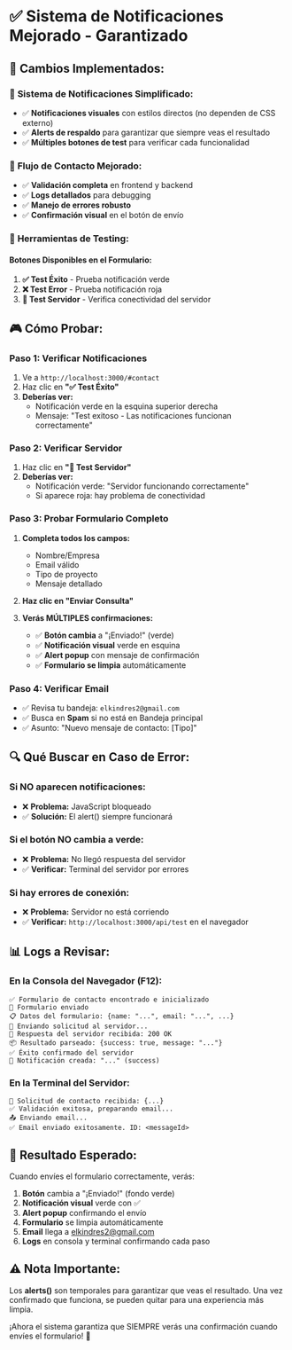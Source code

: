 # ✅ Sistema de Notificaciones Mejorado - Garantizado

## 🎯 **Cambios Implementados:**

### 🔔 **Sistema de Notificaciones Simplificado:**
- ✅ **Notificaciones visuales** con estilos directos (no dependen de CSS externo)
- ✅ **Alerts de respaldo** para garantizar que siempre veas el resultado
- ✅ **Múltiples botones de test** para verificar cada funcionalidad

### 📧 **Flujo de Contacto Mejorado:**
- ✅ **Validación completa** en frontend y backend
- ✅ **Logs detallados** para debugging
- ✅ **Manejo de errores robusto**
- ✅ **Confirmación visual** en el botón de envío

### 🧪 **Herramientas de Testing:**

#### **Botones Disponibles en el Formulario:**
1. **✅ Test Éxito** - Prueba notificación verde
2. **❌ Test Error** - Prueba notificación roja  
3. **🔗 Test Servidor** - Verifica conectividad del servidor

## 🎮 **Cómo Probar:**

### **Paso 1: Verificar Notificaciones**
1. Ve a `http://localhost:3000/#contact`
2. Haz clic en **"✅ Test Éxito"**
3. **Deberías ver:**
   - Notificación verde en la esquina superior derecha
   - Mensaje: "Test exitoso - Las notificaciones funcionan correctamente"

### **Paso 2: Verificar Servidor**
1. Haz clic en **"🔗 Test Servidor"**
2. **Deberías ver:**
   - Notificación verde: "Servidor funcionando correctamente"
   - Si aparece roja: hay problema de conectividad

### **Paso 3: Probar Formulario Completo**
1. **Completa todos los campos:**
   - Nombre/Empresa
   - Email válido
   - Tipo de proyecto
   - Mensaje detallado

2. **Haz clic en "Enviar Consulta"**

3. **Verás MÚLTIPLES confirmaciones:**
   - ✅ **Botón cambia** a "¡Enviado!" (verde)
   - ✅ **Notificación visual** verde en esquina
   - ✅ **Alert popup** con mensaje de confirmación
   - ✅ **Formulario se limpia** automáticamente

### **Paso 4: Verificar Email**
- ✅ Revisa tu bandeja: `elkindres2@gmail.com`
- ✅ Busca en **Spam** si no está en Bandeja principal
- ✅ Asunto: "Nuevo mensaje de contacto: [Tipo]"

## 🔍 **Qué Buscar en Caso de Error:**

### **Si NO aparecen notificaciones:**
- ❌ **Problema:** JavaScript bloqueado
- ✅ **Solución:** El alert() siempre funcionará

### **Si el botón NO cambia a verde:**
- ❌ **Problema:** No llegó respuesta del servidor
- ✅ **Verificar:** Terminal del servidor por errores

### **Si hay errores de conexión:**
- ❌ **Problema:** Servidor no está corriendo
- ✅ **Verificar:** `http://localhost:3000/api/test` en el navegador

## 📊 **Logs a Revisar:**

### **En la Consola del Navegador (F12):**
```
✅ Formulario de contacto encontrado e inicializado
📝 Formulario enviado
📋 Datos del formulario: {name: "...", email: "...", ...}
🚀 Enviando solicitud al servidor...
📡 Respuesta del servidor recibida: 200 OK
📦 Resultado parseado: {success: true, message: "..."}
✅ Éxito confirmado del servidor
🔔 Notificación creada: "..." (success)
```

### **En la Terminal del Servidor:**
```
📧 Solicitud de contacto recibida: {...}
✅ Validación exitosa, preparando email...
📤 Enviando email...
✅ Email enviado exitosamente. ID: <messageId>
```

## 🎯 **Resultado Esperado:**

Cuando envíes el formulario correctamente, verás:

1. **Botón** cambia a "¡Enviado!" (fondo verde)
2. **Notificación visual** verde con ✅
3. **Alert popup** confirmando el envío
4. **Formulario** se limpia automáticamente
5. **Email** llega a elkindres2@gmail.com
6. **Logs** en consola y terminal confirmando cada paso

## ⚠️ **Nota Importante:**

Los **alerts()** son temporales para garantizar que veas el resultado. Una vez confirmado que funciona, se pueden quitar para una experiencia más limpia.

¡Ahora el sistema garantiza que SIEMPRE verás una confirmación cuando envíes el formulario! 🎉